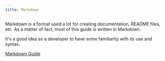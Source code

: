 ```yaml
---
title: Markdown
---
```


Markdown is a format used a lot for creating documentation, README files, etc. As a matter of fact, most of this guide is written in Markdown.

It's a good idea as a developer to have some familiarity with its use and syntax.

[Markdown Guide](https://www.markdownguide.org/)